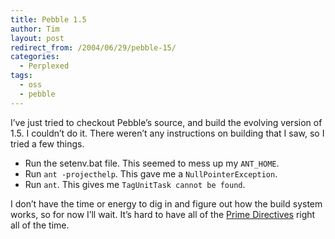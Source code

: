 ```yaml
---
title: Pebble 1.5
author: Tim
layout: post
redirect_from: /2004/06/29/pebble-15/
categories:
  - Perplexed
tags:
  - oss
  - pebble
---
```

I&#8217;ve just tried to checkout Pebble&#8217;s source, and build the evolving version of 1.5. I couldn&#8217;t do it. There weren&#8217;t any instructions on building that I saw, so I tried a few things.

  * Run the setenv.bat file. This seemed to mess up my `ANT_HOME`.
  * Run `ant -projecthelp`. This gave me a `NullPointerException`.
  * Run `ant`. This gives me `TagUnitTask cannot be found`.

I don&#8217;t have the time or energy to dig in and figure out how the build system works, so for now I&#8217;ll wait. It&#8217;s hard to have all of the [Prime Directives][1] right all of the time.

 [1]: http://csdl.ics.hawaii.edu/~johnson/413s02/prime_directives.htm
